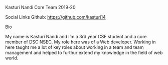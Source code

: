 Kasturi Nandi
Core Team 2019-20

Social Links
Github: https://github.com/kasturi14

Bio

My name is Kasturi Nandi and I’m a 3rd year CSE student and a core member of DSC NSEC. My role here was of a Web developer. Working in here taught me a lot of key roles about working in a team and team management and helped to furthur extend my knowledge in the field of web world.
